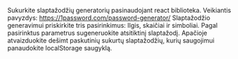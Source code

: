 Sukurkite slaptažodžių generatorių pasinaudojant react biblioteka.
Veikiantis pavyzdys: https://1password.com/password-generator/
Slaptažodžio generavimui priskirkite tris pasirinkimus:
Ilgis, skaičiai ir simboliai.
Pagal pasirinktus parametrus sugeneruokite atsitiktinį slaptažodį.
Apačioje atvaizduokite dešimt paskutinių sukurtų slaptažodžių, kurių saugojimui panaudokite localStorage saugyklą.
